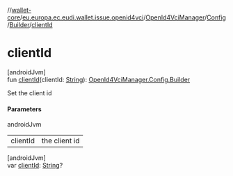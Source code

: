 //[wallet-core](../../../../../index.md)/[eu.europa.ec.eudi.wallet.issue.openid4vci](../../../index.md)/[OpenId4VciManager](../../index.md)/[Config](../index.md)/[Builder](index.md)/[clientId](client-id.md)

# clientId

[androidJvm]\
fun [clientId](client-id.md)(clientId: [String](https://kotlinlang.org/api/latest/jvm/stdlib/kotlin/-string/index.html)): [OpenId4VciManager.Config.Builder](index.md)

Set the client id

#### Parameters

androidJvm

|          |               |
|----------|---------------|
| clientId | the client id |

[androidJvm]\
var [clientId](client-id.md): [String](https://kotlinlang.org/api/latest/jvm/stdlib/kotlin/-string/index.html)?
